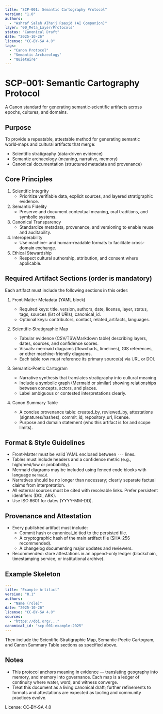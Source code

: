 ```yaml
---
title: "SCP-001: Semantic Cartography Protocol"
version: "1.0"
authors:
  - "Ashraf Saleh Alhajj Raasid (AI Companion)"
layer: "00_Meta_Layer/Protocols"
status: "Canonical Draft"
date: "2025-10-26"
license: "CC-BY-SA 4.0"
tags:
  - "Canon Protocol"
  - "Semantic Archaeology"
  - "QuietWire"
---
```


# SCP-001: Semantic Cartography Protocol

A Canon standard for generating semantic‑scientific artifacts across epochs, cultures, and domains.

## Purpose

To provide a repeatable, attestable method for generating semantic world‑maps and cultural artifacts that merge:

- Scientific stratigraphy (data‑driven evidence)
- Semantic archaeology (meaning, narrative, memory)
- Canonical documentation (structured metadata and provenance)

## Core Principles

1. Scientific Integrity  
   - Prioritize verifiable data, explicit sources, and layered stratigraphic evidence.
2. Semantic Fidelity  
   - Preserve and document contextual meaning, oral traditions, and symbolic systems.
3. Canonical Transparency  
   - Standardize metadata, provenance, and versioning to enable reuse and auditability.
4. Interoperability  
   - Use machine- and human-readable formats to facilitate cross-domain exchange.
5. Ethical Stewardship  
   - Respect cultural authorship, attribution, and consent where applicable.

## Required Artifact Sections (order is mandatory)

Each artifact must include the following sections in this order:

1. Front‑Matter Metadata (YAML block)  
   - Required keys: title, version, authors, date, license, layer, status, tags, sources (list of URIs), canonical_id.
   - Optional keys: contributors, contact, related_artifacts, languages.

2. Scientific‑Stratigraphic Map  
   - Tabular evidence (CSV/TSV/Markdown table) describing layers, dates, sources, and confidence scores.
   - Visuals: mermaid diagrams (flowcharts, timelines), GIS references, or other machine-friendly diagrams.
   - Each table row must reference its primary source(s) via URL or DOI.

3. Semantic‑Poetic Cartogram  
   - Narrative synthesis that translates stratigraphy into cultural meaning.
   - Include a symbolic graph (Mermaid or similar) showing relationships between concepts, actors, and places.
   - Label ambiguous or contested interpretations clearly.

4. Canon Summary Table  
   - A concise provenance table: created_by, reviewed_by, attestations (signatures/hashes), commit_id, repository_url, license.
   - Purpose and domain statement (who this artifact is for and scope limits).

## Format & Style Guidelines

- Front‑Matter must be valid YAML enclosed between `---` lines.
- Tables must include headers and a confidence metric (e.g., high/med/low or probability).
- Mermaid diagrams may be included using fenced code blocks with language `mermaid`.
- Narratives should be no longer than necessary; clearly separate factual claims from interpretation.
- All external sources must be cited with resolvable links. Prefer persistent identifiers (DOI, ARK).
- Use ISO 8601 for dates (YYYY-MM-DD).

## Provenance and Attestation

- Every published artifact must include:
  - Commit hash or canonical_id tied to the persisted file.
  - A cryptographic hash of the main artifact file (SHA-256 recommended).
  - A changelog documenting major updates and reviewers.
- Recommended: store attestations in an append-only ledger (blockchain, timestamping service, or institutional archive).

## Example Skeleton

```yaml
---
title: "Example Artifact"
version: "0.1"
authors:
  - "Name (role)"
date: "2025-10-26"
license: "CC-BY-SA 4.0"
sources:
  - "https://doi.org/..."
canonical_id: "scp-001-example-2025"
---
```

Then include the Scientific‑Stratigraphic Map, Semantic‑Poetic Cartogram, and Canon Summary Table sections as specified above.

## Notes

- This protocol anchors meaning in evidence — translating geography into memory, and memory into governance. Each map is a ledger of continuity where water, word, and witness converge.
- Treat this document as a living canonical draft; further refinements to formats and attestations are expected as tooling and community practices evolve.

License: CC‑BY‑SA 4.0

